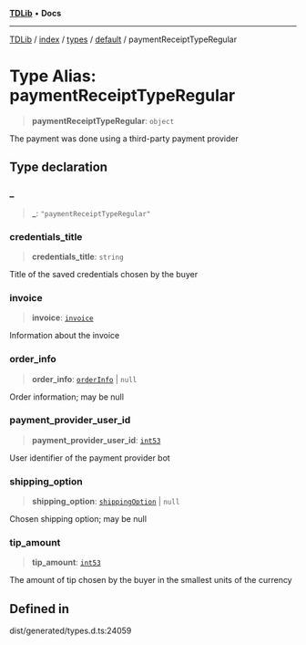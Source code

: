 [**TDLib**](../../../../../../README.md) • **Docs**

***

[TDLib](../../../../../../modules.md) / [index](../../../../../README.md) / [types](../../../README.md) / [default](../README.md) / paymentReceiptTypeRegular

# Type Alias: paymentReceiptTypeRegular

> **paymentReceiptTypeRegular**: `object`

The payment was done using a third-party payment provider

## Type declaration

### \_

> **\_**: `"paymentReceiptTypeRegular"`

### credentials\_title

> **credentials\_title**: `string`

Title of the saved credentials chosen by the buyer

### invoice

> **invoice**: [`invoice`](invoice.md)

Information about the invoice

### order\_info

> **order\_info**: [`orderInfo`](orderInfo.md) \| `null`

Order information; may be null

### payment\_provider\_user\_id

> **payment\_provider\_user\_id**: [`int53`](int53.md)

User identifier of the payment provider bot

### shipping\_option

> **shipping\_option**: [`shippingOption`](shippingOption.md) \| `null`

Chosen shipping option; may be null

### tip\_amount

> **tip\_amount**: [`int53`](int53.md)

The amount of tip chosen by the buyer in the smallest units of the currency

## Defined in

dist/generated/types.d.ts:24059

